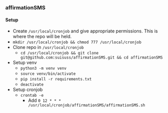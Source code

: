 
### affirmationSMS

#### Setup

- Create `/usr/local/cronjob` and give appropriate permissions. This is where the repo will be held.
- `mkdir /usr/local/cronjob && chmod 777 /usr/local/cronjob`
- Clone repo in `/usr/local/cronjob`
  - `cd /usr/local/cronjob && git clone git@github.com:suisuss/affirmationSMS.git && cd affirmationSMS`
- Setup venv
  - `python3 -m venv venv`
  - `source venv/bin/activate` 
  - `pip install -r requirements.txt`
  - `deactivate`
- Setup cronjob
  - `crontab -e`
    - Add `0 12 * * * /usr/local/cronjob/affirmationSMS/affirmationSMS.sh`

